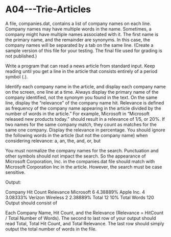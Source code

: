 # A04---Trie-Articles

A file, companies.dat, contains a list of company names on each line. Company names may have multiple words in the name. Sometimes, a company might have multiple names associated with it. The first name is the primary name, and the remainder are synonyms. In this case, the company names will be separated by a tab on the same line. (Create a sample version of this file for your testing. The final file used for grading is not published.)

Write a program that can read a news article from standard input. Keep reading until you get a line in the article that consists entirely of a period symbol (.).

Identify each company name in the article, and display each company name on the screen, one line at a time. Always display the primary name of the company identified, not the synonym you found in the text. On the same line, display the “relevance” of the company name hit. Relevance is defined as frequency of the company name appearing in the article divided by the number of words in the article.” For example, Microsoft in “Microsoft released new products today.” should result in a relevance of 1/5, or 20%. If two names for the same company match, they count as matches for the same one company. Display the relevance in percentage. You should ignore the following words in the article (but not the company name) when considering relevance: a, an, the, and, or, but

You must normalize the company names for the search. Punctuation and other symbols should not impact the search. So the appearance of Microsoft Corporation, Inc. in the companies.dat file should match with Microsoft Corporation Inc in the article. However, the search must be case sensitive.

 

Output:

Company	Hit Count	Relevance
Microsoft	6	4.38889%
Apple Inc.	4	3.08333%
Verizon Wireless	2	2.38889%
Total 	12	10%
Total Words	120
Output should consist of

Each Company Name, Hit Count, and the Relevance (Relevance = HitCount / Total Number of Words).
The second to last row of your output should read Total, Total Hit Count, and Total Relevance.
The last row should simply output the total number of words in the file.